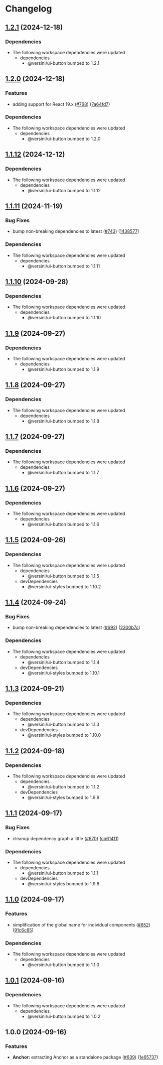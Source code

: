 # Changelog

## [1.2.1](https://github.com/versini-org/ui-components/compare/ui-anchor-v1.2.0...ui-anchor-v1.2.1) (2024-12-18)


### Dependencies

* The following workspace dependencies were updated
  * dependencies
    * @versini/ui-button bumped to 1.2.1

## [1.2.0](https://github.com/versini-org/ui-components/compare/ui-anchor-v1.1.12...ui-anchor-v1.2.0) (2024-12-18)


### Features

* adding support for React 19.x ([#768](https://github.com/versini-org/ui-components/issues/768)) ([7a64fd7](https://github.com/versini-org/ui-components/commit/7a64fd7e2b7e0875a2b0f86753c3bef9af9d961d))


### Dependencies

* The following workspace dependencies were updated
  * dependencies
    * @versini/ui-button bumped to 1.2.0

## [1.1.12](https://github.com/versini-org/ui-components/compare/ui-anchor-v1.1.11...ui-anchor-v1.1.12) (2024-12-12)


### Dependencies

* The following workspace dependencies were updated
  * dependencies
    * @versini/ui-button bumped to 1.1.12

## [1.1.11](https://github.com/versini-org/ui-components/compare/ui-anchor-v1.1.10...ui-anchor-v1.1.11) (2024-11-19)


### Bug Fixes

* bump non-breaking dependencies to latest ([#743](https://github.com/versini-org/ui-components/issues/743)) ([1438577](https://github.com/versini-org/ui-components/commit/1438577b4de57d063e84872ba8c4d5687b3def13))


### Dependencies

* The following workspace dependencies were updated
  * dependencies
    * @versini/ui-button bumped to 1.1.11

## [1.1.10](https://github.com/versini-org/ui-components/compare/ui-anchor-v1.1.9...ui-anchor-v1.1.10) (2024-09-28)


### Dependencies

* The following workspace dependencies were updated
  * dependencies
    * @versini/ui-button bumped to 1.1.10

## [1.1.9](https://github.com/versini-org/ui-components/compare/ui-anchor-v1.1.8...ui-anchor-v1.1.9) (2024-09-27)


### Dependencies

* The following workspace dependencies were updated
  * dependencies
    * @versini/ui-button bumped to 1.1.9

## [1.1.8](https://github.com/versini-org/ui-components/compare/ui-anchor-v1.1.7...ui-anchor-v1.1.8) (2024-09-27)


### Dependencies

* The following workspace dependencies were updated
  * dependencies
    * @versini/ui-button bumped to 1.1.8

## [1.1.7](https://github.com/versini-org/ui-components/compare/ui-anchor-v1.1.6...ui-anchor-v1.1.7) (2024-09-27)


### Dependencies

* The following workspace dependencies were updated
  * dependencies
    * @versini/ui-button bumped to 1.1.7

## [1.1.6](https://github.com/versini-org/ui-components/compare/ui-anchor-v1.1.5...ui-anchor-v1.1.6) (2024-09-27)


### Dependencies

* The following workspace dependencies were updated
  * dependencies
    * @versini/ui-button bumped to 1.1.6

## [1.1.5](https://github.com/versini-org/ui-components/compare/ui-anchor-v1.1.4...ui-anchor-v1.1.5) (2024-09-26)


### Dependencies

* The following workspace dependencies were updated
  * dependencies
    * @versini/ui-button bumped to 1.1.5
  * devDependencies
    * @versini/ui-styles bumped to 1.10.2

## [1.1.4](https://github.com/versini-org/ui-components/compare/ui-anchor-v1.1.3...ui-anchor-v1.1.4) (2024-09-24)


### Bug Fixes

* bump non-breaking dependencies to latest ([#692](https://github.com/versini-org/ui-components/issues/692)) ([2300b7c](https://github.com/versini-org/ui-components/commit/2300b7c563ce6d5ad704b93ea7cc63ba9b8c6993))


### Dependencies

* The following workspace dependencies were updated
  * dependencies
    * @versini/ui-button bumped to 1.1.4
  * devDependencies
    * @versini/ui-styles bumped to 1.10.1

## [1.1.3](https://github.com/versini-org/ui-components/compare/ui-anchor-v1.1.2...ui-anchor-v1.1.3) (2024-09-21)


### Dependencies

* The following workspace dependencies were updated
  * dependencies
    * @versini/ui-button bumped to 1.1.3
  * devDependencies
    * @versini/ui-styles bumped to 1.10.0

## [1.1.2](https://github.com/versini-org/ui-components/compare/ui-anchor-v1.1.1...ui-anchor-v1.1.2) (2024-09-18)


### Dependencies

* The following workspace dependencies were updated
  * dependencies
    * @versini/ui-button bumped to 1.1.2
  * devDependencies
    * @versini/ui-styles bumped to 1.9.9

## [1.1.1](https://github.com/versini-org/ui-components/compare/ui-anchor-v1.1.0...ui-anchor-v1.1.1) (2024-09-17)


### Bug Fixes

* cleanup dependency graph a little ([#670](https://github.com/versini-org/ui-components/issues/670)) ([cb61411](https://github.com/versini-org/ui-components/commit/cb61411b986c03e050a8d5c36f51d2945d90dd9f))


### Dependencies

* The following workspace dependencies were updated
  * dependencies
    * @versini/ui-button bumped to 1.1.1
  * devDependencies
    * @versini/ui-styles bumped to 1.9.8

## [1.1.0](https://github.com/versini-org/ui-components/compare/ui-anchor-v1.0.1...ui-anchor-v1.1.0) (2024-09-17)


### Features

* simplification of the global name for individual components ([#652](https://github.com/versini-org/ui-components/issues/652)) ([91c6c85](https://github.com/versini-org/ui-components/commit/91c6c857e38f8368c509a04e63912a35e75c2053))


### Dependencies

* The following workspace dependencies were updated
  * dependencies
    * @versini/ui-button bumped to 1.1.0

## [1.0.1](https://github.com/versini-org/ui-components/compare/ui-anchor-v1.0.0...ui-anchor-v1.0.1) (2024-09-16)


### Dependencies

* The following workspace dependencies were updated
  * dependencies
    * @versini/ui-button bumped to 1.0.2

## 1.0.0 (2024-09-16)


### Features

* **Anchor:** extracting Anchor as a standalone package ([#639](https://github.com/versini-org/ui-components/issues/639)) ([1e65737](https://github.com/versini-org/ui-components/commit/1e657371733c204c578cc7925bc7336fc5c1b046))
